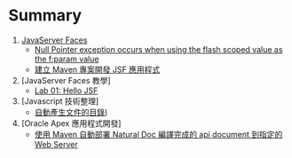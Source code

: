 # Summary


1. [JavaServer Faces]()
    * [Null Pointer exception occurs when using the flash scoped value as the f:param value](jsf/flash_scope_param.md)
    * [建立 Maven 專案開發 JSF 應用程式](jsf/maven_jsf_project_.md)
2. [JavaServer Faces 教學]
   * [Lab 01: Hello JSF](jsf-training/Lab01_.md)
3. [Javascript 技術整理]
   * [自動產生文件的目錄](javascript/auto_table_of_content.md))
4. [Oracle Apex 應用程式開發]
   * [使用 Maven 自動部署 Natural Doc 編譯完成的 api document 到指定的 Web Server](oracle_apex/US83_maven_deploy_api_doc_.md)